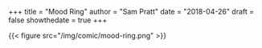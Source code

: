+++
title = "Mood Ring"
author = "Sam Pratt"
date = "2018-04-26"
draft = false
showthedate = true
+++

{{< figure src="/img/comic/mood-ring.png" >}}
